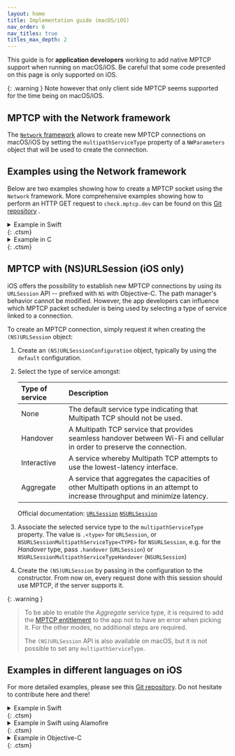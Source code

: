 ```yaml
---
layout: home
title: Implementation guide (macOS/iOS)
nav_order: 6
nav_titles: true
titles_max_depth: 2
---
```


This guide is for **application developers** working to add native MPTCP support
when running on macOS/iOS. Be careful that some code presented on this page is
only supported on iOS.

{: .warning }
Note however that only client side MPTCP seems supported for the time being 
on macOS/iOS.

## MPTCP with the Network framework

The [`Network` framework](https://developer.apple.com/documentation/network) 
allows to create new MPTCP connections on macOS/iOS by setting the 
`multipathServiceType` property of a `NWParameters` object that will be used to
create the connection. 

## Examples using the Network framework

Below are two examples showing how to create a MPTCP socket using the `Network` 
framework. More comprehensive examples showing how to perform an HTTP GET 
request to `check.mptcp.dev` can be found on this [Git repository](https://github.com/mptcp-apps/mptcp-hello/)
.

<details markdown="block">
<summary>Example in Swift </summary>

`multipathServiceType` support has been added
in [iOS 12.0/macOS 10.14](https://developer.apple.com/documentation/network/nwparameters/2998700-multipathservicetype)

```swift
// request to create a new TCP connection
// note that we can also choose .tls to create a TLS session above (MP)TCP
let params: NWParameters = .tcp 
// Handover mode: Other types can be selected
params.multipathServiceType = .handover

let connection = NWConnection(to: server, using: params)
```
</details> {: .ctsm}

<details markdown="block">
<summary>Example in C </summary>

`multipathServiceType` support has been added
in [iOS 12.0/macOS 10.14](https://developer.apple.com/documentation/network/nwparameters/2998700-multipathservicetype)

```c
// request to create a new TCP connection with TLS enabled
nw_parameters_t params = nw_parameters_create_secure_tcp(
      NW_PARAMETERS_DEFAULT_CONFIGURATION, NW_PARAMETERS_DEFAULT_CONFIGURATION);
// Handover mode: Other types can be selected
nw_parameters_set_multipath_service(params, nw_multipath_service_handover);

nw_connection_t connection = nw_connection_create(endpoint, params);
```
</details> {: .ctsm}

## MPTCP with (NS)URLSession (iOS only)

iOS offers the possibility to establish new MPTCP connections by using its 
`URLSession` API -- prefixed with `NS` with Objective-C. The path manager's 
behavior cannot be modified. However, the app developers can influence which 
MPTCP packet scheduler is being used by selecting a type of service linked to a 
connection.

To create an MPTCP connection, simply request it when creating the 
`(NS)URLSession` object:

1. Create an `(NS)URLSessionConfiguration` object, typically by using the 
   `default` configuration. 
2. Select the type of service amongst:

    | Type of service  | Description                                                                                                                    | 
    |:-----------------|:-------------------------------------------------------------------------------------------------------------------------------|
    | None             | The default service type indicating that Multipath TCP should not be used.                                                     |
    | Handover         | A Multipath TCP service that provides seamless handover between Wi-Fi and cellular in order to preserve the connection.        |
    | Interactive      | A service whereby Multipath TCP attempts to use the lowest-latency interface.                                                  |
    | Aggregate        | A service that aggregates the capacities of other Multipath options in an attempt to increase throughput and minimize latency. |

    Official documentation: 
    [`URLSession`](https://developer.apple.com/documentation/foundation/urlsessionconfiguration/2875967-multipathservicetype)
    [`NSURLSession`](https://developer.apple.com/documentation/foundation/nsurlsessionmultipathservicetype)

3. Associate the selected service type to the `multipathServiceType` property. 
   The value is `.<type>` for `URLSession`, or  `NSURLSessionMultipathServiceType<TYPE>`
   for `NSURLSession`, e.g. for the _Handover_ type, pass  `.handover` 
   (`URLSession`) or `NSURLSessionMultipathServiceTypeHandover` (`NSURLSession`)

4. Create the `(NS)URLSession` by passing in the configuration to the 
   constructor. From now on, every request done with this session should use 
   MPTCP, if the server supports it.
   
{: .warning }
> To be able to enable the _Aggregate_ service type, it is required to add the 
> [MPTCP entitlement](https://developer.apple.com/documentation/foundation/urlsessionconfiguration/improving_network_reliability_using_multipath_tcp) 
> to the app not to have an error when picking it. For the other modes, no 
> additional steps are required.
> 
> The `(NS)URLSession` API is also available on macOS, but it is not possible to 
> set any `multipathServiceType`.

## Examples in different languages on iOS

For more detailed examples, please see this [Git
repository](https://github.com/mptcp-apps/mptcp-hello/). Do not hesitate to
contribute here and there!

<details markdown="block">
<summary>Example in Swift </summary>

`multipathServiceType` support has been added
in [iOS 11.0](https://developer.apple.com/documentation/foundation/urlsessionconfiguration/2875967-multipathservicetype)

```swift
import Foundation

var conf = URLSessionConfiguration.default
// Handover mode: Other types can be selected
conf.multipathServiceType = .handover

let session = URLSession(configuration: conf)
```
</details> {: .ctsm}

<details markdown="block">
<summary>Example in Swift using Alamofire </summary>

```swift
import Foundation
import Alamofire

var conf = URLSessionConfiguration.default
// Handover mode: Other types can be selected
conf.multipathServiceType = .handover

let session = Session(configuration: conf)
```
</details> {: .ctsm}

<details markdown="block">
<summary>Example in Objective-C </summary>

`multipathServiceType` support has been added
in [iOS 11.0](https://developer.apple.com/documentation/foundation/nsurlsessionconfiguration/2875967-multipathservicetype)

```objc
#import <Foundation/Foundation.h>

NSURLSessionConfiguration *conf = [NSURLSessionConfiguration defaultSessionConfiguration];
// Handover mode: Other types can be selected
conf.multipathServiceType = NSURLSessionMultipathServiceTypeHandover;

NSURLSession *session = [NSURLSession sessionWithConfiguration:conf];
```
</details> {: .ctsm}
